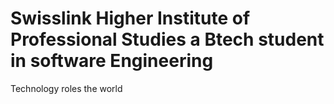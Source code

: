 # Swisslink Higher Institute of Professional Studies a Btech student in software Engineering
Technology roles the world
